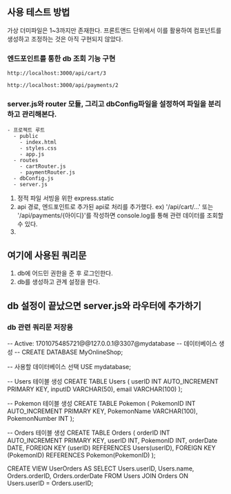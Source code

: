 ## 사용 테스트 방법

가상 더미파일은 1~3까지만 존재한다.
프론트앤드 단위에서 이를 활용하여 컴포넌트를 생성하고 조정하는 것은 아직 구현되지 않았다.

### 엔드포인트를 통한 db 조회 기능 구현

```
http://localhost:3000/api/cart/3
```

```
http://localhost:3000/api/payments/2
```

### server.js와 router 모듈, 그리고 dbConfig파일을 설정하여 파일을 분리하고 관리해본다.

```
- 프로젝트 루트
  - public
    - index.html
    - styles.css
    - app.js
  - routes
    - cartRouter.js
    - paymentRouter.js
  - dbConfig.js
  - server.js

```

1. 정적 파일 서빙을 위한 express.static
2. api 경로, 엔드포인트로 추가된 api로 처리를 추가했다.
   ex) '/api/cart/...' 또는 '/api/payments/{아이디}'를 작성하면 console.log를 통해 관련 데이터를 조회할 수 있다.
3.

## 여기에 사용된 쿼리문

1. db에 어드민 권한을 준 후 로그인한다.
2. db를 생성하고 관계 설정을 한다.

## db 설정이 끝났으면 server.js와 라우터에 추가하기

### db 관련 쿼리문 저장용

-- Active: 1701075485721@@127.0.0.1@3307@mydatabase
-- 데이터베이스 생성
-- CREATE DATABASE MyOnlineShop;

-- 사용할 데이터베이스 선택
USE mydatabase;

-- Users 테이블 생성
CREATE TABLE Users (
userID INT AUTO_INCREMENT PRIMARY KEY,
inputID VARCHAR(50),
email VARCHAR(100)
);

-- Pokemon 테이블 생성
CREATE TABLE Pokemon (
PokemonID INT AUTO_INCREMENT PRIMARY KEY,
PokemonName VARCHAR(100),
PokemonNumber INT
);

-- Orders 테이블 생성
CREATE TABLE Orders (
orderID INT AUTO_INCREMENT PRIMARY KEY,
userID INT,
PokemonID INT,
orderDate DATE,
FOREIGN KEY (userID) REFERENCES Users(userID),
FOREIGN KEY (PokemonID) REFERENCES Pokemon(PokemonID)
);

CREATE VIEW UserOrders AS
SELECT Users.userID, Users.name, Orders.orderID, Orders.orderDate
FROM Users
JOIN Orders ON Users.userID = Orders.userID;

###

